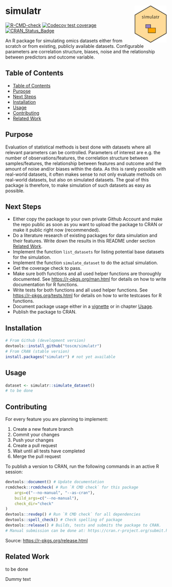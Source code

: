 # simulatr <img src="inst/logo/simulatr.png" align="right" width="100" />

<!-- badges: start -->
[![R-CMD-check](https://github.com/toscm/simulatr/workflows/R-CMD-check/badge.svg)](https://github.com/toscm/simulatr/actions)
[![Codecov test coverage](https://codecov.io/gh/toscm/simulatr/branch/main/graph/badge.svg)](https://app.codecov.io/gh/toscm/simulatr?branch=main)
[![CRAN_Status_Badge](https://www.r-pkg.org/badges/version/simulatr)](https://cran.r-project.org/package=simulatr)
<!-- badges: end -->

An R package for simulating omics datasets either from scratch or from existing, publicly available datasets. Configurable parameters are correlation structure, biases, noise and the relationship between predictors and outcome variable.

## Table of Contents

- [Table of Contents](#table-of-contents)
- [Purpose](#purpose)
- [Next Steps](#next-steps)
- [Installation](#installation)
- [Usage](#usage)
- [Contributing](#contributing)
- [Related Work](#related-work)

## Purpose

Evaluation of statistical methods is best done with datasets where all relevant parameters can be controlled. Parameters of interest are e.g. the number of observations/features, the correlation structure between samples/features, the relationship between features and outcome and the amount of noise and/or biases within the data. As this is rarely possible with real-world datasets, it often makes sense to not only evaluate methods on real-world datasets, but also on simulated datasets. The goal of this package is therefore, to make simulation of such datasets as easy as possible.

## Next Steps

* Either copy the package to your own private Github Account and make the repo public as soon as you want to upload the package to CRAN or make it public right now (recommended).
* Do a literature research of existing packages for data simulation and their features. Write down the results in this README under section [Related Work](#related-work).
* Implement the function `list_datasets` for listing potential base datasets for the simulation.
* Implement the function `simulate_dataset` to do the actual simulation.
* Get the coverage check to pass.
* Make sure both functions and all used helper functions are thoroughly documented. See <https://r-pkgs.org/man.html> for details on how to write documentation for R functions.
* Write tests for both functions and all used helper functions. See <https://r-pkgs.org/tests.html> for details on how to write testcases for R functions.
* Document package usage either in a [vignette](https://r-pkgs.org/vignettes.html) or in chapter [Usage](#usage).
* Publish the package to CRAN.

## Installation

```R
# From Github (development version)
devtools::install_github("toscm/simulatr")
# From CRAN (stable version)
install.packages("simulatr") # not yet available
```

## Usage

```R
dataset <- simulatr::simulate_dataset()
# to be done
```

## Contributing

For every feature you are planning to implement:

1. Create a new feature branch
2. Commit your changes
3. Push your changes
4. Create a pull request
5. Wait until all tests have completed
6. Merge the pull request

To publish a version to CRAN, run the following commands in an active R session:

```R
devtools::document() # Update documentation
rcmdcheck::rcmdcheck( # Run `R CMD check` for this package
    args=c("--no-manual", "--as-cran"),
    build_args=c("--no-manual"),
    check_dir="check"
)
devtools::revdep() # Run `R CMD check` for all dependencies
devtools::spell_check() # Check spelling of package
devtools::release() # Builds, tests and submits the package to CRAN.
# Manual submission can be done at: https://cran.r-project.org/submit.html
```

Source: <https://r-pkgs.org/release.html>

## Related Work

to be done


Dummy text